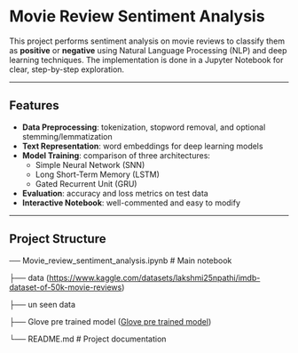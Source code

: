# Movie Review Sentiment Analysis 

This project performs sentiment analysis on movie reviews to classify them as **positive** or **negative** using Natural Language Processing (NLP) and deep learning techniques. The implementation is done in a Jupyter Notebook for clear, step-by-step exploration.

---

## Features
- **Data Preprocessing**: tokenization, stopword removal, and optional stemming/lemmatization  
- **Text Representation**: word embeddings for deep learning models  
- **Model Training**: comparison of three architectures:
  - Simple Neural Network (SNN)
  - Long Short-Term Memory (LSTM)
  - Gated Recurrent Unit (GRU)
- **Evaluation**: accuracy and loss metrics on test data  
- **Interactive Notebook**: well-commented and easy to modify

---

## Project Structure
── Movie_review_sentiment_analysis.ipynb # Main notebook

├── data (https://www.kaggle.com/datasets/lakshmi25npathi/imdb-dataset-of-50k-movie-reviews)

├── un seen data

├── Glove pre trained model ([Glove pre trained model](https://www.kaggle.com/datasets/gargvg/glovewordembeddings))

└── README.md # Project documentation
